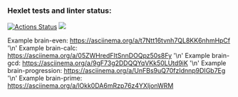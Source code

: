 ### Hexlet tests and linter status:
[![Actions Status](https://github.com/Pikachy337/python-project-49/actions/workflows/hexlet-check.yml/badge.svg)](https://github.com/Pikachy337/python-project-49/actions)
<a href="https://codeclimate.com/github/Pikachy337/python-project-49/maintainability"><img src="https://api.codeclimate.com/v1/badges/4fc6041ab81799bf51f1/maintainability" /></a>

Example brain-even:
https://asciinema.org/a/t7Ntt16tvnh7QL8KK6nhmHpCf '\n'
Example brain-calc:
https://asciinema.org/a/05ZWHredFItSnnDOQpz50s8Fy '\n'
Example brain-gcd:
https://asciinema.org/a/9gF73g2DDQQYqVKk50LUtd9iK '\n'
Example brain-progression:
https://asciinema.org/a/UnFBs9uQ70fzIdnnp9DIGb7Eg '\n'
Example brain-prime:
https://asciinema.org/a/lOkk0DA6mRzp76z4YXljonWRM
